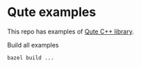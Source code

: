 # Qute examples

This repo has examples of [Qute C++ library](https://github.com/hczhu/Qute). 

Build all examples

```
bazel build ...
```
